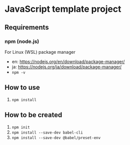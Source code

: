 # JavaScript template project

## Requirements

### npm (node.js)
For Linux (WSL) package manager
* en: https://nodejs.org/en/download/package-manager/
* ja: https://nodejs.org/ja/download/package-manager/
* `npm -v`

## How to use
1. `npm install`

## How to be created
1. `npm init`
1. `npm install --save-dev babel-cli`
1. `npm install --save-dev @babel/preset-env`
